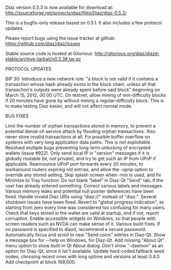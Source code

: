 Diaz version 0.5.3 is now available for download at:
http://sourceforge.net/projects/diaz/files/Diaz/diaz-0.5.3/

This is a bugfix-only release based on 0.5.1.
It also includes a few protocol updates.

Please report bugs using the issue tracker at github:
https://github.com/diaz/diaz/issues

Stable source code is hosted at Gitorious:
http://gitorious.org/diaz/diazd-stable/archive-tarball/v0.5.3#.tar.gz

PROTOCOL UPDATES

BIP 30: Introduce a new network rule: "a block is not valid if it contains a transaction whose hash already exists in the block chain, unless all that transaction's outputs were already spent before said block" beginning on March 15, 2012, 00:00 UTC.
On testnet, allow mining of min-difficulty blocks if 20 minutes have gone by without mining a regular-difficulty block. This is to make testing Diaz easier, and will not affect normal mode.

BUG FIXES

Limit the number of orphan transactions stored in memory, to prevent a potential denial-of-service attack by flooding orphan transactions. Also never store invalid transactions at all.
Fix possible buffer overflow on systems with very long application data paths. This is not exploitable.
Resolved multiple bugs preventing long-term unlocking of encrypted wallets
(issue #922).
Only send local IP in "version" messages if it is globally routable (ie, not private), and try to get such an IP from UPnP if applicable.
Reannounce UPnP port forwards every 20 minutes, to workaround routers expiring old entries, and allow the -upnp option to override any stored setting.
Skip splash screen when -min is used, and fix Minimize to Tray function.
Do not blank "label" in Diaz-Qt "Send" tab, if the user has already entered something.
Correct various labels and messages.
Various memory leaks and potential null pointer deferences have been fixed.
Handle invalid Diaz URIs using "diaz://" instead of "diaz:".
Several shutdown issues have been fixed.
Revert to "global progress indication", as starting from zero every time was considered too confusing for many users.
Check that keys stored in the wallet are valid at startup, and if not, report corruption.
Enable accessible widgets on Windows, so that people with screen readers such as NVDA can make sense of it.
Various build fixes.
If no password is specified to diazd, recommend a secure password.
Automatically focus and scroll to new "Send coins" entries in Diaz-Qt.
Show a message box for --help on Windows, for Diaz-Qt.
Add missing "About Qt" menu option to show built-in Qt About dialog.
Don't show "-daemon" as an option for Diaz-Qt, since it isn't available.
Update hard-coded fallback seed nodes, choosing recent ones with long uptime and versions at least 0.4.0.
Add checkpoint at block 168,000.

